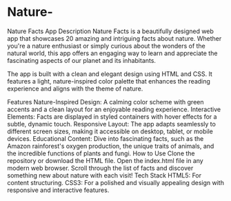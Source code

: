 # Nature-
Nature Facts App
Description
Nature Facts is a beautifully designed web app that showcases 20 amazing and intriguing facts about nature. Whether you're a nature enthusiast or simply curious about the wonders of the natural world, this app offers an engaging way to learn and appreciate the fascinating aspects of our planet and its inhabitants.

The app is built with a clean and elegant design using HTML and CSS. It features a light, nature-inspired color palette that enhances the reading experience and aligns with the theme of nature.

Features
Nature-Inspired Design: A calming color scheme with green accents and a clean layout for an enjoyable reading experience.
Interactive Elements: Facts are displayed in styled containers with hover effects for a subtle, dynamic touch.
Responsive Layout: The app adapts seamlessly to different screen sizes, making it accessible on desktop, tablet, or mobile devices.
Educational Content: Dive into fascinating facts, such as the Amazon rainforest's oxygen production, the unique traits of animals, and the incredible functions of plants and fungi.
How to Use
Clone the repository or download the HTML file.
Open the index.html file in any modern web browser.
Scroll through the list of facts and discover something new about nature with each visit!
Tech Stack
HTML5: For content structuring.
CSS3: For a polished and visually appealing design with responsive and interactive features.

